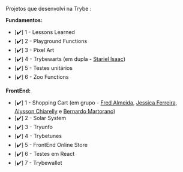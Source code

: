 Projetos que desenvolvi na Trybe :

**Fundamentos:**

- [:heavy_check_mark:] 1 - Lessons Learned
- [:heavy_check_mark:] 2 - Playground Functions
- [:heavy_check_mark:] 3 - Pixel Art
- [:heavy_check_mark:] 4 - Trybewarts (em dupla - [Stariel Isaac](https://github.com/StarielIsaac))
- [:heavy_check_mark:] 5 - Testes unitários
- [:heavy_check_mark:] 6 - Zoo Functions

**FrontEnd:**

- [:heavy_check_mark:] 1 - Shopping Cart (em grupo - [Fred Almeida](https://github.com/Virkkunen), [Jessica Ferreira](https://github.com/ferreirajessica), [Alysson Chiarelly](https://github.com/devalyssonchiarelly) e [Bernardo Martorano](https://github.com/bermartorano))
- [:heavy_check_mark:] 2 - Solar System
- [:heavy_check_mark:] 3 - Tryunfo
- [:heavy_check_mark:] 4 - Trybetunes
- [:heavy_check_mark:] 5 - FrontEnd Online Store
- [:heavy_check_mark:] 6 - Testes em React
- [:heavy_check_mark:] 7 - Trybewallet 
